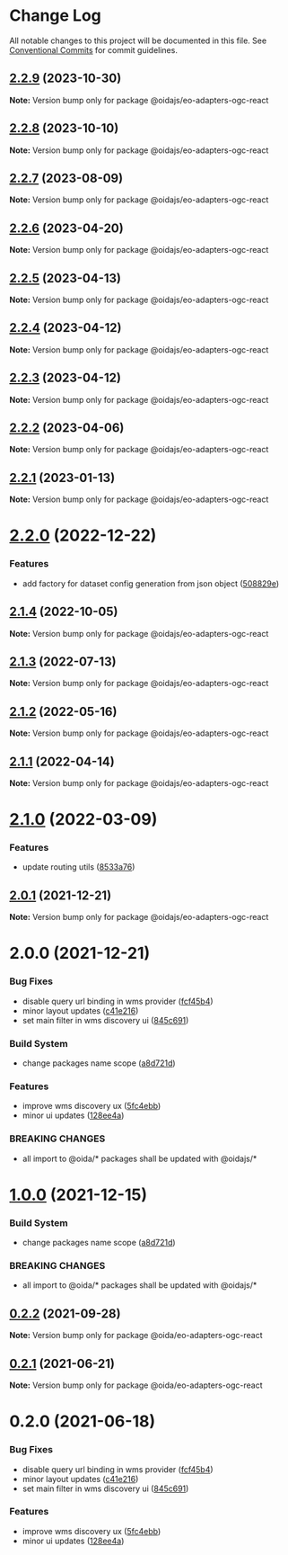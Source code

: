 # Change Log

All notable changes to this project will be documented in this file.
See [Conventional Commits](https://conventionalcommits.org) for commit guidelines.

## [2.2.9](https://github.com/cgi-italy/oida/compare/@oidajs/eo-adapters-ogc-react@2.2.8...@oidajs/eo-adapters-ogc-react@2.2.9) (2023-10-30)

**Note:** Version bump only for package @oidajs/eo-adapters-ogc-react

## [2.2.8](https://github.com/cgi-italy/oida/compare/@oidajs/eo-adapters-ogc-react@2.2.7...@oidajs/eo-adapters-ogc-react@2.2.8) (2023-10-10)

**Note:** Version bump only for package @oidajs/eo-adapters-ogc-react

## [2.2.7](https://github.com/cgi-italy/oida/compare/@oidajs/eo-adapters-ogc-react@2.2.6...@oidajs/eo-adapters-ogc-react@2.2.7) (2023-08-09)

**Note:** Version bump only for package @oidajs/eo-adapters-ogc-react

## [2.2.6](https://github.com/cgi-italy/oida/compare/@oidajs/eo-adapters-ogc-react@2.2.5...@oidajs/eo-adapters-ogc-react@2.2.6) (2023-04-20)

**Note:** Version bump only for package @oidajs/eo-adapters-ogc-react

## [2.2.5](https://github.com/cgi-italy/oida/compare/@oidajs/eo-adapters-ogc-react@2.2.4...@oidajs/eo-adapters-ogc-react@2.2.5) (2023-04-13)

**Note:** Version bump only for package @oidajs/eo-adapters-ogc-react

## [2.2.4](https://github.com/cgi-italy/oida/compare/@oidajs/eo-adapters-ogc-react@2.2.3...@oidajs/eo-adapters-ogc-react@2.2.4) (2023-04-12)

**Note:** Version bump only for package @oidajs/eo-adapters-ogc-react

## [2.2.3](https://github.com/cgi-italy/oida/compare/@oidajs/eo-adapters-ogc-react@2.2.2...@oidajs/eo-adapters-ogc-react@2.2.3) (2023-04-12)

**Note:** Version bump only for package @oidajs/eo-adapters-ogc-react

## [2.2.2](https://github.com/cgi-italy/oida/compare/@oidajs/eo-adapters-ogc-react@2.2.1...@oidajs/eo-adapters-ogc-react@2.2.2) (2023-04-06)

**Note:** Version bump only for package @oidajs/eo-adapters-ogc-react

## [2.2.1](https://github.com/cgi-italy/oida/compare/@oidajs/eo-adapters-ogc-react@2.2.0...@oidajs/eo-adapters-ogc-react@2.2.1) (2023-01-13)

**Note:** Version bump only for package @oidajs/eo-adapters-ogc-react

# [2.2.0](https://github.com/cgi-italy/oida/compare/@oidajs/eo-adapters-ogc-react@2.1.4...@oidajs/eo-adapters-ogc-react@2.2.0) (2022-12-22)

### Features

- add factory for dataset config generation from json object ([508829e](https://github.com/cgi-italy/oida/commit/508829e70a216c6772197f642117bb3f1947e3ea))

## [2.1.4](https://github.com/cgi-italy/oida/compare/@oidajs/eo-adapters-ogc-react@2.1.3...@oidajs/eo-adapters-ogc-react@2.1.4) (2022-10-05)

**Note:** Version bump only for package @oidajs/eo-adapters-ogc-react

## [2.1.3](https://github.com/cgi-italy/oida/compare/@oidajs/eo-adapters-ogc-react@2.1.2...@oidajs/eo-adapters-ogc-react@2.1.3) (2022-07-13)

**Note:** Version bump only for package @oidajs/eo-adapters-ogc-react

## [2.1.2](https://github.com/cgi-italy/oida/compare/@oidajs/eo-adapters-ogc-react@2.1.1...@oidajs/eo-adapters-ogc-react@2.1.2) (2022-05-16)

**Note:** Version bump only for package @oidajs/eo-adapters-ogc-react

## [2.1.1](https://github.com/cgi-italy/oida/compare/@oidajs/eo-adapters-ogc-react@2.1.0...@oidajs/eo-adapters-ogc-react@2.1.1) (2022-04-14)

**Note:** Version bump only for package @oidajs/eo-adapters-ogc-react

# [2.1.0](https://github.com/cgi-italy/oida/compare/@oidajs/eo-adapters-ogc-react@2.0.1...@oidajs/eo-adapters-ogc-react@2.1.0) (2022-03-09)

### Features

- update routing utils ([8533a76](https://github.com/cgi-italy/oida/commit/8533a76b4220417d811b4114ff770223d26906d8))

## [2.0.1](https://github.com/cgi-italy/oida/compare/@oidajs/eo-adapters-ogc-react@2.0.0...@oidajs/eo-adapters-ogc-react@2.0.1) (2021-12-21)

**Note:** Version bump only for package @oidajs/eo-adapters-ogc-react

# 2.0.0 (2021-12-21)

### Bug Fixes

- disable query url binding in wms provider ([fcf45b4](https://github.com/cgi-italy/oida/commit/fcf45b4f1507788056e78b1f3f1ffc86a099216f))
- minor layout updates ([c41e216](https://github.com/cgi-italy/oida/commit/c41e21632f8f5375350d63dfc2cc7234e81a0b1a))
- set main filter in wms discovery ui ([845c691](https://github.com/cgi-italy/oida/commit/845c6916fb91e926c8e3bb910a8f3c3bbf095202))

### Build System

- change packages name scope ([a8d721d](https://github.com/cgi-italy/oida/commit/a8d721db395a8a9f9c52808c5318c392096cc2a3))

### Features

- improve wms discovery ux ([5fc4ebb](https://github.com/cgi-italy/oida/commit/5fc4ebb2669ba6c0d84f61d01ecfe507db8193ff))
- minor ui updates ([128ee4a](https://github.com/cgi-italy/oida/commit/128ee4a611dd0f50ebdda167d5c81129876ca27f))

### BREAKING CHANGES

- all import to @oida/\* packages shall be updated with @oidajs/\*

# [1.0.0](https://github.com/cgi-italy/oida/compare/@oida/eo-adapters-ogc-react@0.2.2...@oidajs/eo-adapters-ogc-react@1.0.0) (2021-12-15)

### Build System

- change packages name scope ([a8d721d](https://github.com/cgi-italy/oida/commit/a8d721db395a8a9f9c52808c5318c392096cc2a3))

### BREAKING CHANGES

- all import to @oida/\* packages shall be updated with @oidajs/\*

## [0.2.2](https://github.com/cgi-italy/oida/compare/@oida/eo-adapters-ogc-react@0.2.1...@oida/eo-adapters-ogc-react@0.2.2) (2021-09-28)

**Note:** Version bump only for package @oida/eo-adapters-ogc-react

## [0.2.1](https://github.com/cgi-italy/oida/compare/@oida/eo-adapters-ogc-react@0.2.0...@oida/eo-adapters-ogc-react@0.2.1) (2021-06-21)

**Note:** Version bump only for package @oida/eo-adapters-ogc-react

# 0.2.0 (2021-06-18)

### Bug Fixes

- disable query url binding in wms provider ([fcf45b4](https://github.com/cgi-italy/oida/commit/fcf45b4f1507788056e78b1f3f1ffc86a099216f))
- minor layout updates ([c41e216](https://github.com/cgi-italy/oida/commit/c41e21632f8f5375350d63dfc2cc7234e81a0b1a))
- set main filter in wms discovery ui ([845c691](https://github.com/cgi-italy/oida/commit/845c6916fb91e926c8e3bb910a8f3c3bbf095202))

### Features

- improve wms discovery ux ([5fc4ebb](https://github.com/cgi-italy/oida/commit/5fc4ebb2669ba6c0d84f61d01ecfe507db8193ff))
- minor ui updates ([128ee4a](https://github.com/cgi-italy/oida/commit/128ee4a611dd0f50ebdda167d5c81129876ca27f))
